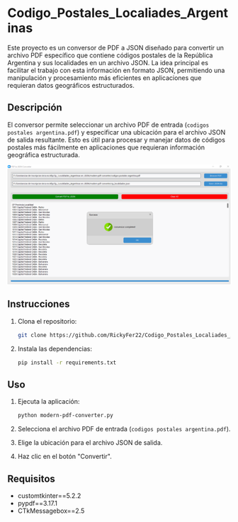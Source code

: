 # Codigo_Postales_Localiades_Argentinas

Este proyecto es un conversor de PDF a JSON diseñado para convertir un archivo PDF específico que contiene códigos postales de la República Argentina y sus localidades en un archivo JSON. La idea principal es facilitar el trabajo con esta información en formato JSON, permitiendo una manipulación y procesamiento más eficientes en aplicaciones que requieran datos geográficos estructurados.

## Descripción

El conversor permite seleccionar un archivo PDF de entrada (`codigos postales argentina.pdf`) y especificar una ubicación para el archivo JSON de salida resultante. Esto es útil para procesar y manejar datos de códigos postales más fácilmente en aplicaciones que requieran información geográfica estructurada.

![Conversión PDF a JSON](converpdfjson.png)

## Instrucciones

1. Clona el repositorio:
   ```bash
   git clone https://github.com/RickyFer22/Codigo_Postales_Localiades_Argentinas.git
   ```


3. Instala las dependencias:
   ```bash
   pip install -r requirements.txt
   ```

## Uso

1. Ejecuta la aplicación:
   ```bash
   python modern-pdf-converter.py
   ```

2. Selecciona el archivo PDF de entrada (`codigos postales argentina.pdf`).
3. Elige la ubicación para el archivo JSON de salida.
4. Haz clic en el botón "Convertir".

## Requisitos

- customtkinter==5.2.2
- pypdf==3.17.1
- CTkMessagebox==2.5


